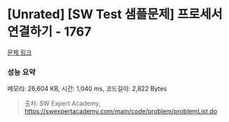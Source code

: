 # [Unrated] [SW Test 샘플문제] 프로세서 연결하기 - 1767 

[문제 링크](https://swexpertacademy.com/main/code/problem/problemDetail.do?contestProbId=AV4suNtaXFEDFAUf) 

### 성능 요약

메모리: 26,604 KB, 시간: 1,040 ms, 코드길이: 2,822 Bytes



> 출처: SW Expert Academy, https://swexpertacademy.com/main/code/problem/problemList.do